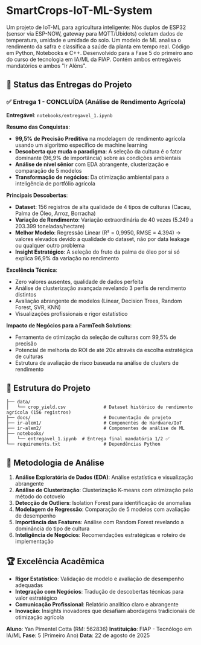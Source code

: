 # SmartCrops-IoT-ML-System

Um projeto de IoT-ML para agricultura inteligente: Nós duplos de ESP32 (sensor via ESP-NOW, gateway para MQTT/Ubidots) coletam dados de temperatura, umidade e umidade do solo. Um modelo de ML analisa o rendimento da safra e classifica a saúde da planta em tempo real. Código em Python, Notebooks e C++. Desenvolvido para a Fase 5 do primeiro ano do curso de tecnologia em IA/ML da FIAP. Contém ambos entregáveis mandatórios e ambos "Ir Aléns".

## 🎯 Status das Entregas do Projeto

### ✅ Entrega 1 - CONCLUÍDA (Análise de Rendimento Agrícola)

**Entregável**: `notebooks/entregavel_1.ipynb`

**Resumo das Conquistas**:

  - **99,5% de Precisão Preditiva** na modelagem de rendimento agrícola usando um algoritmo específico de machine learning
  - **Descoberta que muda o paradigma**: A seleção da cultura é o fator dominante (96,9% de importância) sobre as condições ambientais 
  - **Análise de nível sênior** com EDA abrangente, clusterização e comparação de 5 modelos
  - **Transformação de negócios**: Da otimização ambiental para a inteligência de portfólio agrícola

**Principais Descobertas**:

  - **Dataset**: 156 registros de alta qualidade de 4 tipos de culturas (Cacau, Palma de Óleo, Arroz, Borracha)
  - **Variação de Rendimento**: Variação extraordinária de 40 vezes (5.249 a 203.399 toneladas/hectare)
  - **Melhor Modelo**: Regressão Linear (R² = 0,9950, RMSE = 4.394) -> valores elevados devido a qualidade do dataset,
não por data leakage ou qualquer outro problema
  - **Insight Estratégico**: A seleção do fruto da palma de óleo por si só explica 96,9% da variação no rendimento

**Excelência Técnica**:

  - Zero valores ausentes, qualidade de dados perfeita
  - Análise de clusterização avançada revelando 3 perfis de rendimento distintos
  - Avaliação abrangente de modelos (Linear, Decision Trees, Random Forest, SVR, KNN)
  - Visualizações profissionais e rigor estatístico

**Impacto de Negócios para a FarmTech Solutions**:

  - Ferramenta de otimização da seleção de culturas com 99,5% de precisão
  - Potencial de melhoria do ROI de até 20x através da escolha estratégica de culturas
  - Estrutura de avaliação de risco baseada na análise de clusters de rendimento


## 📁 Estrutura do Projeto

```
├── data/
│   └── crop_yield.csv              # Dataset histórico de rendimento agrícola (156 registros)
├── docs/                           # Documentação do projeto
├── ir-alem1/                       # Componentes de Hardware/IoT
├── ir-alem2/                       # Componentes de análise de ML
├── notebooks/
│   └── entregavel_1.ipynb  # Entrega final mandatória 1/2 ✅
└── requirements.txt                # Dependências Python
```

## 🔬 Metodologia de Análise

1.  **Análise Exploratória de Dados (EDA)**: Análise estatística e visualização abrangente
2.  **Análise de Clusterização**: Clusterização K-means com otimização pelo método do cotovelo
3.  **Detecção de Outliers**: Isolation Forest para identificação de anomalias
4.  **Modelagem de Regressão**: Comparação de 5 modelos com avaliação de desempenho
5.  **Importância das Features**: Análise com Random Forest revelando a dominância do tipo de cultura
6.  **Inteligência de Negócios**: Recomendações estratégicas e roteiro de implementação

## 🏆 Excelência Acadêmica

  - **Rigor Estatístico**: Validação de modelo e avaliação de desempenho adequadas
  - **Integração com Negócios**: Tradução de descobertas técnicas para valor estratégico
  - **Comunicação Profissional**: Relatório analítico claro e abrangente
  - **Inovação**: Insights inovadores que desafiam abordagens tradicionais de otimização agrícola

**Aluno**: Yan Pimentel Cotta (RM: 562836)
**Instituição**: FIAP - Tecnólogo em IA/ML
**Fase**: 5 (Primeiro Ano)
**Data**: 22 de agosto de 2025